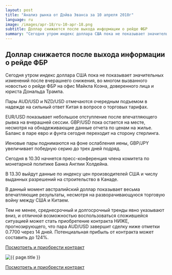 ```yaml
---
layout: post
title: "Анализ рынка от Дэйва Эванса за 10 апреля 2018г"
language: ru
image: /images/apr-18/ru-10-apr-18.png
subtitle: Доллар снижается после выхода информации о рейде ФБР
summary: "Сегодня утром индекс доллара США пока не показывает значительных изменений после вчерашнего снижения, во многом вызванного новостью о рейде ФБР на офис Майкла Коэна, доверенного лица и юриста Дональда Трампа"
---
```

##  Доллар снижается после выхода информации о рейде ФБР

Сегодня утром индекс доллара США пока не показывает значительных изменений после вчерашнего снижения, во многом вызванного новостью о рейде ФБР на офис Майкла Коэна, доверенного лица и юриста Дональда Трампа.

Пары AUD/USD и NZD/USD отмечаются очередным подъемом в надежде на сильный ответ Китая в вопросе о торговых тарифах.

EUR/USD показывает небольшое отступление после впечатляющего рывка на вчерашней сессии. GBP/USD пока остается на месте, несмотря на обнадеживающие данные отчета по ценам на жилье. Баланс в паре евро и фунта сегодня переходит на сторону стерлинга.

Иеновые пары поднимаются на фоне ослабления иены, GBP/JPY увеличивает победную серию до трех дней подряд.
 
 
Сегодня в 10.30 начнется пресс-конференция члена комитета по монетарной политике Банка Англии Холдейна.

В 13.30 выйдут данные по индексу цен производителей США и числу выданных разрешений на строительство в Канаде.
 
 
В данный момент австралийский доллар показывает весьма впечатляющие результаты, несмотря на разворачивающуюся торговую войну между США и Китаем.

Тем не менее, среднесрочный и долгосрочный тренды явно указывают вниз, и отличной возможностью воспользоваться сложившейся ситуацией может стать приобретение контракта НИЖЕ, прогнозирующего, что пара AUD/USD завершит сделку ниже отметки 0.7700 через 14 дней. Потенциальная прибыль от контракта может составить до 124%.

<a href="http://record.binary.com/_bivVDfg8lHux76XffYA0JmNd7ZgqdRLk/1/market=forex&underlying=frxAUDUSD&formname=higherlower&duration_amount=14&duration_units=d&amount=10&amount_type=payout&expiry_type=duration&barrier=0.77&s=1&t=AGAo0wZxiuWVUSIZnKLQvZ0co5lt24DG" target="_blank">Посмотреть и приобрести контракт</a>

<img src="{{ site.url }}/images/apr-18/ru-10-apr-18.png" alt="{{ page.title }}"  title="{{ page.title }}">

<a href="%LINK%%?https://www.binary.com/d/trade.cgi?market=forex&underlying=frxAUDUSD&formname=higherlower&duration_amount=14&duration_units=d&amount=10&amount_type=payout&expiry_type=duration&barrier=0.77&s=1&t=AGAo0wZxiuWVUSIZnKLQvZ0co5lt24DG" target="_blank">Посмотреть и приобрести контракт</a>
